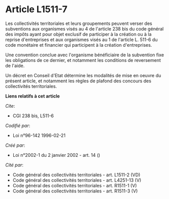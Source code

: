 # Article L1511-7

Les collectivités territoriales et leurs groupements peuvent verser des subventions aux organismes visés au 4 de l'article
238 bis du code général des impôts ayant pour objet exclusif de participer à la création ou à la reprise d'entreprises et aux
organismes visés au 1 de l'article L. 511-6 du code monétaire et financier qui participent à la création d'entreprises.

Une convention conclue avec l'organisme bénéficiaire de la subvention fixe les obligations de ce dernier, et notamment les
conditions de reversement de l'aide.

Un décret en Conseil d'Etat détermine les modalités de mise en oeuvre du présent article, et notamment les règles de plafond
des concours des collectivités territoriales.

**Liens relatifs à cet article**

_Cite_:

  - CGI 238 bis, L511-6

_Codifié par_:

  - Loi n°96-142 1996-02-21

_Créé par_:

  - Loi n°2002-1 du 2 janvier 2002 - art. 14 ()

_Cité par_:

  - Code général des collectivités territoriales - art. L1511-2 (VD)
  - Code général des collectivités territoriales - art. L4251-13 (V)
  - Code général des collectivités territoriales - art. R1511-1 (V)
  - Code général des collectivités territoriales - art. R1511-3 (V)
